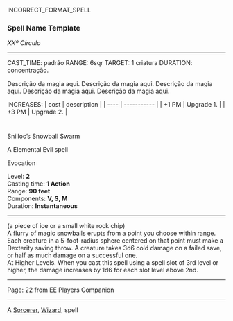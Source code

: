 INCORRECT_FORMAT_SPELL
### Spell Name Template

_XXº Círculo_

---

CAST_TIME: padrão
RANGE: 6sqr
TARGET: 1 criatura
DURATION: concentração.

Descrição da magia aqui. Descrição da magia aqui. Descrição da magia aqui. Descrição da magia aqui. Descrição da magia aqui.

INCREASES:
| cost | description |
| ---- | ----------- |
| +1 PM | Upgrade 1. |
| +3 PM | Upgrade 2. |

#

Snilloc’s Snowball Swarm

A Elemental Evil spell

Evocation

Level: **2**  
Casting time: **1 Action**  
Range: **90 feet**  
Components: **V, S, M**  
Duration: **Instantaneous**

---

(a piece of ice or a small white rock chip)  
A flurry of magic snowballs erupts from a point you choose within range. Each creature in a 5-foot-radius sphere centered on that point must make a Dexterity saving throw. A creature takes 3d6 cold damage on a failed save, or half as much damage on a successful one.  
At Higher Levels. When you cast this spell using a spell slot of 3rd level or higher, the damage increases by 1d6 for each slot level above 2nd.

---

Page: 22 from EE Players Companion

---

A [Sorcerer](https://www.dnd-spells.com/spells/class/Sorcerer), [Wizard](https://www.dnd-spells.com/spells/class/Wizard), spell
